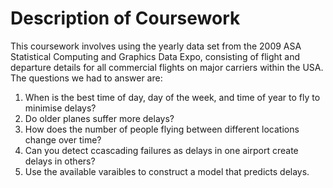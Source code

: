 # Description of Coursework
This coursework involves using the yearly data set from the 2009 ASA Statistical Computing and Graphics Data Expo, consisting of flight and departure details for all commercial flights on major carriers within the USA.
The questions we had to answer are:

1. When is the best time of day, day of the week, and time of year to fly to minimise delays?
2. Do older planes suffer more delays?
3. How does the number of people flying between different locations change over time?
4. Can you detect ccascading failures as delays in one airport create delays in others?
5. Use the available varaibles to construct a model that predicts delays.



